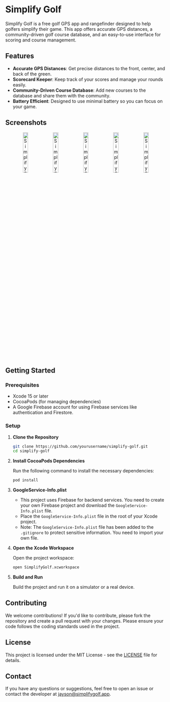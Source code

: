 # Simplify Golf

Simplify Golf is a free golf GPS app and rangefinder designed to help golfers simplify their game. This app offers accurate GPS distances, a community-driven golf course database, and an easy-to-use interface for scoring and course management.

## Features

- **Accurate GPS Distances**: Get precise distances to the front, center, and back of the green.
- **Scorecard Keeper**: Keep track of your scores and manage your rounds easily.
- **Community-Driven Course Database**: Add new courses to the database and share them with the community.
- **Battery Efficient**: Designed to use minimal battery so you can focus on your game.

## Screenshots

<div align="center">
  <img src="Screenshots/screenshot1.png" alt="Simplify Golf Main Menu" width="18%">
  <img src="Screenshots/screenshot2.png" alt="Simplify Golf Course View" width="18%">
  <img src="Screenshots/screenshot3.png" alt="Simplify Golf Scorecard" width="18%">
  <img src="Screenshots/screenshot4.png" alt="Simplify Golf Statistics" width="18%">
  <img src="Screenshots/screenshot5.png" alt="Simplify Golf Round Details" width="18%">
</div>

## Getting Started

### Prerequisites

- Xcode 15 or later
- CocoaPods (for managing dependencies)
- A Google Firebase account for using Firebase services like authentication and Firestore.

### Setup

1. **Clone the Repository**

   ```bash
   git clone https://github.com/yourusername/simplify-golf.git
   cd simplify-golf
   ```

2. **Install CocoaPods Dependencies**

   Run the following command to install the necessary dependencies:

   ```bash
   pod install
   ```

3. **GoogleService-Info.plist**

   - This project uses Firebase for backend services. You need to create your own Firebase project and download the `GoogleService-Info.plist` file.
   - Place the `GoogleService-Info.plist` file in the root of your Xcode project.
   - Note: The `GoogleService-Info.plist` file has been added to the `.gitignore` to protect sensitive information. You need to import your own file.

4. **Open the Xcode Workspace**

   Open the project workspace:

   ```bash
   open SimplifyGolf.xcworkspace
   ```

5. **Build and Run**

   Build the project and run it on a simulator or a real device.

## Contributing

We welcome contributions! If you'd like to contribute, please fork the repository and create a pull request with your changes. Please ensure your code follows the coding standards used in the project.

## License

This project is licensed under the MIT License - see the [LICENSE](LICENSE) file for details.

## Contact

If you have any questions or suggestions, feel free to open an issue or contact the developer at [jayson@simplifygolf.app](mailto:jayson@simplifygolf.app).
